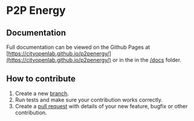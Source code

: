 # P2P Energy

## Documentation

Full documentation can be viewed on the Github Pages at [https://cityopenlab.github.io/p2penergy/](https://cityopenlab.github.io/p2penergy/) or in the in the [/docs](/docs) folder.

## How to contribute

1. Create a new [branch](https://help.github.com/articles/creating-and-deleting-branches-within-your-repository/).
2. Run tests and make sure your contribution works correctly.
3. Create a [pull request](https://help.github.com/articles/creating-a-pull-request) with details of your new feature, bugfix or other contribution.
